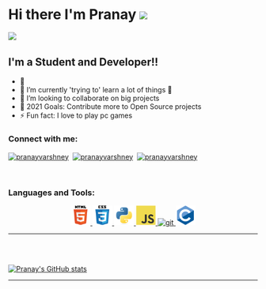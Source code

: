 # Hi there I'm Pranay <img src="https://github.com/TheDudeThatCode/TheDudeThatCode/blob/master/Assets/Hi.gif" width="29px">


![](https://camo.githubusercontent.com/992babdffd8c74a1502de375fbdf7e4d54773242/68747470733a2f2f6d656469612e67697068792e636f6d2f6d656469612f53576f536b4e36447854737a71494b4571762f67697068792e676966)

## I'm a Student and Developer!!

- 🔭 
- 🌱 I’m currently 'trying to' learn a lot of things 🤣
- 👯 I’m looking to collaborate on big projects
- 🥅 2021 Goals: Contribute more to Open Source projects
- ⚡ Fun fact: I love to play pc games

### Connect with me:

<p align="center">

<a href="https://www.linkedin.com/in/pranay-varshney-43b677204/" target="blank"><img align="center" src="https://cdn.jsdelivr.net/npm/simple-icons@3.0.1/icons/linkedin.svg" alt="pranayvarshney" height="20" width="20" /></a>&nbsp;
<a href="https://www.instagram.com/pranay_varshney/" target="blank"><img align="center" src="https://cdn.jsdelivr.net/npm/simple-icons@3.0.1/icons/instagram.svg" alt="pranayvarshney" height="20" width="20" /></a>&nbsp;
<a href="https://pranayvarshney.github.io/" target="blank"><img align="center" src="https://cdn.jsdelivr.net/npm/simple-icons@3.0.1/icons/github.svg" alt="pranayvarshney" height="20" width="20" /></a>&nbsp;

</p>

<br />

### Languages and Tools:
<p align="center"> 
  <a href="https://www.w3.org/html/" target="_blank"> 
    <img src="https://raw.githubusercontent.com/devicons/devicon/master/icons/html5/html5-original-wordmark.svg" alt="html5" width="40" height="40"/> 
  </a>
  <a href="https://www.w3schools.com/css/" target="_blank"> 
    <img src="https://raw.githubusercontent.com/devicons/devicon/master/icons/css3/css3-original-wordmark.svg" alt="css3" width="40" height="40"/> 
  </a> 
  <a href="https://www.python.org" target="_blank"> 
    <img src="https://raw.githubusercontent.com/devicons/devicon/master/icons/python/python-original.svg" alt="python" width="40" height="40"/> 
  </a>  
  <a href="https://developer.mozilla.org/en-US/docs/Web/JavaScript" target="_blank"> 
    <img src="https://raw.githubusercontent.com/devicons/devicon/master/icons/javascript/javascript-original.svg" alt="javascript" width="40" height="40"/> 
  </a> 
  <a href="https://git-scm.com/" target="_blank"> 
    <img src="https://www.vectorlogo.zone/logos/git-scm/git-scm-icon.svg" alt="git" width="40" height="40"/> 
  </a>
  <a href="https://www.w3schools.in/c-tutorial/intro/" target="_blank"> 
    <img src="https://raw.githubusercontent.com/devicons/devicon/master/icons/c/c-original.svg" alt="C" width="40" height="40"/> 
  </a>
   
</p>



---


<br />
<br />

[![Pranay's GitHub stats](https://github-readme-stats.vercel.app/api?username=pranayvarshney&count_private=true)](https://github.com/anuraghazra/github-readme-stats)





---
